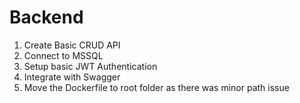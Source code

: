 # Backend
1. Create Basic CRUD API
2. Connect to MSSQL 
3. Setup basic JWT Authentication
4. Integrate with Swagger
5. Move the Dockerfile to root folder as there was minor path issue
